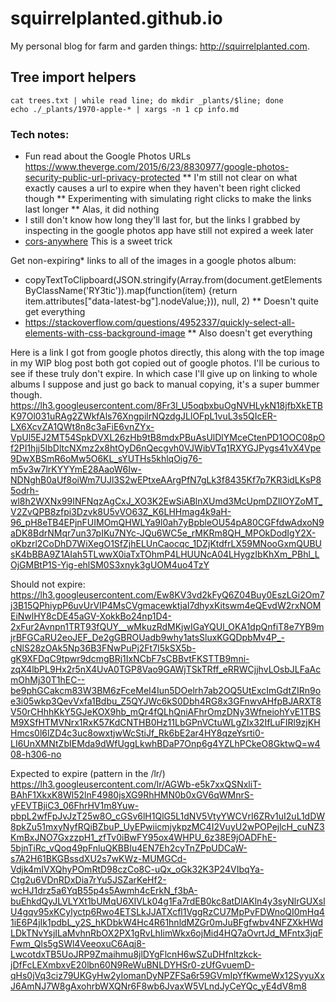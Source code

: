 # squirrelplanted.github.io

My personal blog for farm and garden things: http://squirrelplanted.com.

## Tree import helpers
```
cat trees.txt | while read line; do mkdir _plants/$line; done
echo ./_plants/1970-apple-* | xargs -n 1 cp info.md
```

### Tech notes:
 * Fun read about the Google Photos URLs https://www.theverge.com/2015/6/23/8830977/google-photos-security-public-url-privacy-protected
 ** I'm still not clear on what exactly causes a url to expire when they haven't been right clicked though
 ** Experimenting with simulating right clicks to make the links last longer
 ** Alas, it did nothing
 * I still don't know how long they'll last for, but the links I grabbed by inspecting in the google photos app have still not expired a week later
 * [cors-anywhere](https://stackoverflow.com/a/43881141) This is a sweet trick


Get non-expiring* links to all of the images in a google photos album:
 * copyTextToClipboard(JSON.stringify(Array.from(document.getElementsByClassName('RY3tic')).map(function(item) {return item.attributes["data-latest-bg"].nodeValue;})), null, 2)
 ** Doesn't quite get everything
 * https://stackoverflow.com/questions/4952337/quickly-select-all-elements-with-css-background-image
 ** Also doesn't get everything

Here is a link I got from google photos directly, this along with the top image in my WIP blog post both got copied out of google photos. I'll be curious to see if these truly don't expire. In which case I'll give up on linking to whole albums I suppose and just go back to manual copying, it's a super bummer though.
https://lh3.googleusercontent.com/8Fr3l_U5oqbxbuOgNVHLykN18jfbXkETBK97Ol031uRAg2ZWkfAls76XngpilrNQzdgJLlOFpL1vuL3s5QIcER-LX6XcvZA1QWt8n8c3aFiE6vnZYx-VpUl5EJ2MT54SpkDVXL26zHb9tB8mdxPBuAsUlDlYMceCtenPD1OOC08pOf2PI1hjj5IbDltcNXmz2x8htOyD6nQecgvh0VJWibVTq1RXYGJPygs41vX4Vpe9DwXBSmR6oMw5O6KL_sYUTHs5khlqOig76-m5v3w7lrKYYYmE28AaoW6Iw-NDNghB0aUf8oiWm7UJl3S2wEPtxeAArgPfN7gLk3f8435Kf7p7KR3idLKsP85odrh-wl8h2WXNx99INFNqzAgCxJ_XO3K2EwSiABlnXUmd3McUpmDZIlOYZoMT_V2ZvQPB8zfpi3Dzvk8U5vVO63Z_K6LHHmag4k9aH-96_pH8eTB4EPjnFUIMOmQHWLYa9l0ah7yBpbleOU54pA80CGFfdwAdxoN9aDK8BdrNMqr7un37pIKu7NYc-JQu6WC5e_rMKRm8QH_MPOkDodIgY2X-oKbzrl2CoDhD7WiXegO1SfZjhELUnCaocqc_1DZjKtdfrLX59MNooGxmQUBUsK4bBBA9Z1AIah5TLwwX0iaTxTOhmP4LHUUNcA04LHygzIbKhXm_PBhl_LOjGMBtP1S-Yig-ehlSM0S3xnyk3gUOM4uo4TzY

Should not expire:
https://lh3.googleusercontent.com/Ew8KV3vd2kFyQ6Z04Buy0EszLGi2Om7j3B15QPhiypP6uvUrVIP4MsCVgmacewktjaI7dhyxKitswm4eQEvdW2rxNOMEiNwlHY8cDE45aGV-XokkBo24np1D4-2xFur2Avnpn1TRT93fQUY__wMkuzRdMKjwIGaYQUl_OKA1dpQnfiT8e7YB9mjrBFGCaRU2eoJEF_De2gGBROUadb9why1atsSluxKGQDpbMv4P_-cNlS28zOAk5Np36B3FNwPuPj2Ft7I5kSX5b-gK9XFDqC9tpwr9dcmgBRj1IxNCbF7sCBBvtFKSTTB9mni-zqX4lbPL9Hx2r5nX4UvA0TGP8Vao9GAWjTSkTRff_eRRWCjjhvLOsbJLFaAcmOhMj30T1hEC--be9phGCakcm83W3BM6zFceMeI4Iun5DOelrh7ab2OQ5UtExcImGdtZIRn9oe3i05wkp3QevVxfa1Bdbu_Z5QYJWc6kS0Dbh4RG8x3GFnwvAHfpBJARXT8V50rCHhhKkY5GJeKOX9hb_mQr4fQLhQniAFhrOmzDNy3WfneiohYvE1TBSM9XSfHTMVNrx1RxK57KdCNTHB0Hz11LbGPnVCtuWLgZIx32IfLuFIRl9zjKHHmcs0l6lZD4c3uc8owxtjwWcStiJf_Rk6bE2ar4HY8qzeYsrti0-LI6UnXMNtZbIEMda9dWfUggLkwhBDaP7Onp6g4YZLhPCkeO8GktwQ=w408-h306-no

Expected to expire (pattern in the /lr/)
https://lh3.googleusercontent.com/lr/AGWb-e5k7xxQSNxliT-BAhF1XkxK8Wl52lnF4980jsXG9RhHMN0b0xGV6qWMnrS-yFEVTBjiC3_06FhrHV1m8Yuw-pbpL2wfFpJvJzT25w8O_cGSv6lH1QlG5L1dNV5VtyYWCVrI6ZRv1uI2uL1dDW8pkZu51mxyNyfRQiBZbuP_UyEPwiicmjykpzMC4I2VuyU2wPOPejlcH_cuNZ3KmBxJNO7GxzzpH1_zfTv0iBwFY95ox4WHPU_6z38E9jOADFhE-5bjnTiRc_vQoq49pFnluQKBBIu4EN7Eh2cyTnZPpUDCaW-s7A2H61BKGBssdXU2s7wKWz-MUMGCd-Vdjk4mIVXQhyPOmRtD98czCo8C-uQx_oGk32K3P24VIbqYa-Ctg2u6VDnRDxDia7rYu5JSZarKeHf2-wcHJ1drz5a6YqB55p4s5Awmh4cErkN_f3bA-buEhkdQyJLVLYXt1bUMqU6XIVLk04g1Fa7rdEB0kc8atDlAKln4y3syNlrGUXslU4gqv95xKCylyctp6Rwo4ETSLkJJATXcfl1VggRzCU7MpPvFDWnoQI0mHq41iE6P4jIk1pdbL_y2S_hKDbkW4Hc4R61hnldMZGr0mJuBFgfwbv4NFZXkHWdLDkTNvYsjILaMvhnRbOX2PX1gRvLhIimWkx6ojMid4HQ7aOvrtJd_MFntx3jqFFwm_Qls5gSWl4VeeoxuC6Aqj8-LwcotdxTB5UoJRP9Zmaihmu8jlDYgFlcnH6wSZuDHfnltzkck-jDfFcLEXmbxvE20lbn60N9ReWuBNLDYHSr0-zUfGvuemD-qHs0jVq3ciz79UKGyHw2yIomanDyNPZFSa6r59GVmIpYfKwmeWx12SyyuXxJ6AmNJ7W8gAxohrbWXQNr6F8wb6JvaxW5VLndJyCeYQc_yE4dV8m8
